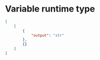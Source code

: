 # Variable runtime type

```json
[
    [
        {
            "output": "str"
        },
        {}
    ]
]
```
